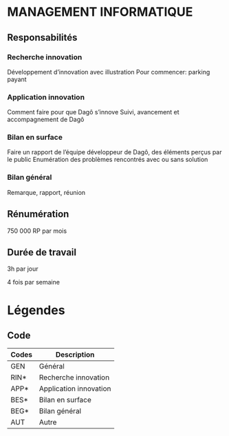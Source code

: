 # MANAGEMENT INFORMATIQUE

## Responsabilités

### Recherche innovation

Développement d’innovation avec illustration
Pour commencer: parking payant

### Application innovation

Comment faire pour que Dagô s’innove
Suivi, avancement et accompagnement de Dagô

### Bilan en surface

Faire un rapport de l’équipe développeur de Dagô, des éléments perçus par le public
Enumération des problèmes rencontrés avec ou sans solution

### Bilan général

Remarque, rapport, réunion

## Rénumération

750 000 RP par mois

## Durée de travail

3h par jour

4 fois par semaine

# Légendes

## Code

| Codes | Description                  |
| ----- | ---------------------------- |
| GEN   | Général                      |
| RIN*  | Recherche innovation         |
| APP*  | Application innovation       |
| BES*  | Bilan en surface             |
| BEG*  | Bilan général                |
| AUT   | Autre                        |


